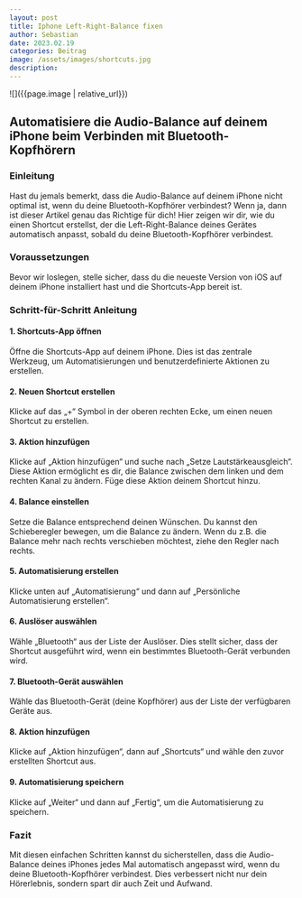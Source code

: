 ```yaml
---
layout: post
title: Iphone Left-Right-Balance fixen
author: Sebastian
date: 2023.02.19
categories: Beitrag
image: /assets/images/shortcuts.jpg
description:
---
```


![]({{page.image | relative_url}})

## Automatisiere die Audio-Balance auf deinem iPhone beim Verbinden mit Bluetooth-Kopfhörern

### Einleitung

Hast du jemals bemerkt, dass die Audio-Balance auf deinem iPhone nicht optimal ist, wenn du deine Bluetooth-Kopfhörer verbindest? Wenn ja, dann ist dieser Artikel genau das Richtige für dich! Hier zeigen wir dir, wie du einen Shortcut erstellst, der die Left-Right-Balance deines Gerätes automatisch anpasst, sobald du deine Bluetooth-Kopfhörer verbindest.

### Voraussetzungen

Bevor wir loslegen, stelle sicher, dass du die neueste Version von iOS auf deinem iPhone installiert hast und die Shortcuts-App bereit ist.

### Schritt-für-Schritt Anleitung

#### 1. Shortcuts-App öffnen

Öffne die Shortcuts-App auf deinem iPhone. Dies ist das zentrale Werkzeug, um Automatisierungen und benutzerdefinierte Aktionen zu erstellen.

#### 2. Neuen Shortcut erstellen

Klicke auf das „+“ Symbol in der oberen rechten Ecke, um einen neuen Shortcut zu erstellen.

#### 3. Aktion hinzufügen

Klicke auf „Aktion hinzufügen“ und suche nach „Setze Lautstärkeausgleich“. Diese Aktion ermöglicht es dir, die Balance zwischen dem linken und dem rechten Kanal zu ändern. Füge diese Aktion deinem Shortcut hinzu.

#### 4. Balance einstellen

Setze die Balance entsprechend deinen Wünschen. Du kannst den Schieberegler bewegen, um die Balance zu ändern. Wenn du z.B. die Balance mehr nach rechts verschieben möchtest, ziehe den Regler nach rechts.

#### 5. Automatisierung erstellen

Klicke unten auf „Automatisierung“ und dann auf „Persönliche Automatisierung erstellen“.

#### 6. Auslöser auswählen

Wähle „Bluetooth“ aus der Liste der Auslöser. Dies stellt sicher, dass der Shortcut ausgeführt wird, wenn ein bestimmtes Bluetooth-Gerät verbunden wird.

#### 7. Bluetooth-Gerät auswählen

Wähle das Bluetooth-Gerät (deine Kopfhörer) aus der Liste der verfügbaren Geräte aus.

#### 8. Aktion hinzufügen

Klicke auf „Aktion hinzufügen“, dann auf „Shortcuts“ und wähle den zuvor erstellten Shortcut aus.

#### 9. Automatisierung speichern

Klicke auf „Weiter“ und dann auf „Fertig“, um die Automatisierung zu speichern.

### Fazit

Mit diesen einfachen Schritten kannst du sicherstellen, dass die Audio-Balance deines iPhones jedes Mal automatisch angepasst wird, wenn du deine Bluetooth-Kopfhörer verbindest. Dies verbessert nicht nur dein Hörerlebnis, sondern spart dir auch Zeit und Aufwand.